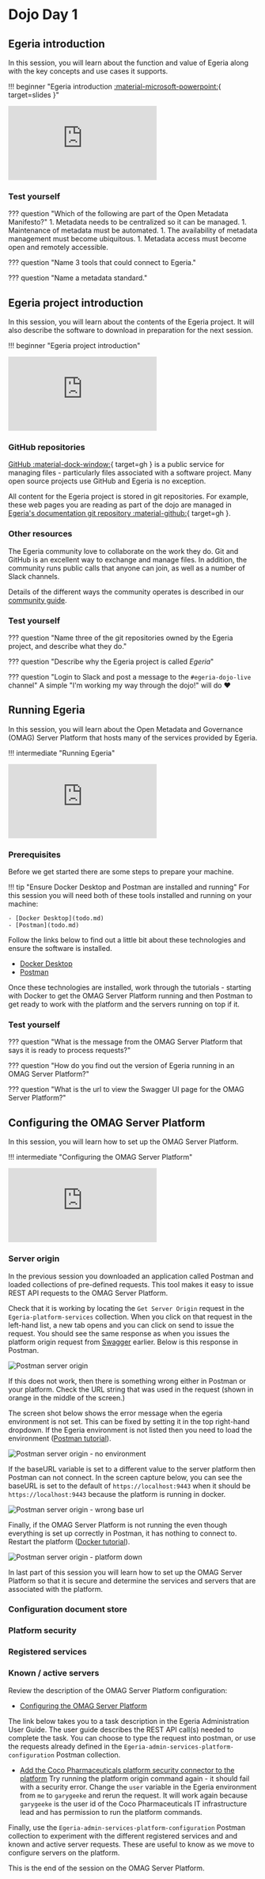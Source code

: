 <!-- SPDX-License-Identifier: CC-BY-4.0 -->
<!-- Copyright Contributors to the ODPi Egeria project 2020. -->

# Dojo Day 1

## Egeria introduction

In this session, you will learn about the function and value of Egeria along with the key concepts and use cases it supports.

!!! beginner "Egeria introduction [:material-microsoft-powerpoint:](https://github.com/odpi/data-governance/raw/main/workshops/may-2020/egeria-dojo-day-1-1-introduction.pptx){ target=slides }"
    <div class="video-wrapper">
        <iframe src="https://www.youtube.com/embed/s249ofNoETY" title="YouTube video player" frameborder="0" allow="accelerometer; autoplay; clipboard-write; encrypted-media; gyroscope; picture-in-picture" allowfullscreen></iframe>
    </div>

### Test yourself

??? question "Which of the following are part of the Open Metadata Manifesto?"
    1. Metadata needs to be centralized so it can be managed.
    1. Maintenance of metadata must be automated.
    1. The availability of metadata management must become ubiquitous.
    1. Metadata access must become open and remotely accessible.

??? question "Name 3 tools that could connect to Egeria."

??? question "Name a metadata standard."

## Egeria project introduction

In this session, you will learn about the contents of the Egeria project. It will also describe the software to download in preparation for the next session.

!!! beginner "Egeria project introduction"
    <div class="video-wrapper">
        <iframe src="https://www.youtube.com/embed/CN81aeSlWlU" title="YouTube video player" frameborder="0" allow="accelerometer; autoplay; clipboard-write; encrypted-media; gyroscope; picture-in-picture" allowfullscreen></iframe>
    </div>

### GitHub repositories

[GitHub :material-dock-window:](https://github.com){ target=gh } is a public service for managing files - particularly files associated with a software project. Many open source projects use GitHub and Egeria is no exception.

All content for the Egeria project is stored in git repositories. For example, these web pages you are reading as part of the dojo are managed in [Egeria's documentation git repository :material-github:](https://github.com/odpi/tree/main/site/docs/getting-started/dojo){ target=gh }.

### Other resources

The Egeria community love to collaborate on the work they do. Git and GitHub is an excellent way to exchange and manage files. In addition, the community runs public calls that anyone can join, as well as a number of Slack channels.

Details of the different ways the community operates is described in our [community guide](/guides/community).

### Test yourself

??? question "Name three of the git repositories owned by the Egeria project, and describe what they do."

??? question "Describe why the Egeria project is called _Egeria_"

??? question "Login to Slack and post a message to the `#egeria-dojo-live` channel"
    A simple "I'm working my way through the dojo!" will do :heart:

## Running Egeria

In this session, you will learn about the Open Metadata and Governance (OMAG) Server Platform that hosts many of the services provided by Egeria.

!!! intermediate "Running Egeria"
    <div class="video-wrapper">
        <iframe src="https://www.youtube.com/embed/jnxY2epKgzY" title="YouTube video player" frameborder="0" allow="accelerometer; autoplay; clipboard-write; encrypted-media; gyroscope; picture-in-picture" allowfullscreen></iframe>
    </div>

### Prerequisites

Before we get started there are some steps to prepare your machine.

!!! tip "Ensure Docker Desktop and Postman are installed and running"
    For this session you will need both of these tools installed and running on your machine:
    
    - [Docker Desktop](todo.md)
    - [Postman](todo.md)

Follow the links below to find out a little bit about these technologies and ensure the software is installed.

- [Docker Desktop](/education/tutorials/docker-tutorial/overview)
- [Postman](/education/tutorials/postman-tutorial/overview)

Once these technologies are installed, work through the tutorials - starting with Docker to get the OMAG Server Platform running and then Postman to get ready to work with the platform and the servers running on top if it.

### Test yourself

??? question "What is the message from the OMAG Server Platform that says it is ready to process requests?"

??? question "How do you find out the version of Egeria running in an OMAG Server Platform?"

??? question "What is the url to view the Swagger UI page for the OMAG Server Platform?"

## Configuring the OMAG Server Platform

In this session, you will learn how to set up the OMAG Server Platform.

!!! intermediate "Configuring the OMAG Server Platform"
    <div class="video-wrapper">
        <iframe src="https://www.youtube.com/embed/-YScFx0fQk0" title="YouTube video player" frameborder="0" allow="accelerometer; autoplay; clipboard-write; encrypted-media; gyroscope; picture-in-picture" allowfullscreen></iframe>
    </div>

### Server origin

In the previous session you downloaded an application called Postman and loaded collections of
pre-defined requests. This tool makes it easy to issue REST API requests to the OMAG Server Platform.

Check that it is working by locating the `Get Server Origin` request in the
`Egeria-platform-services` collection.
When you click on that request in the left-hand list, a new tab opens and you can click on send to
issue the request.  You should see the same response as when you issues the platform origin request from
[Swagger](/education/tutorials/docker-tutorial/overview) earlier.  Below is this response in Postman.

![Postman server origin](/education/tutorials/postman-tutorial/postman-platform-origin.png)

If this does not work, then there is something wrong either in Postman or your platform.
Check the URL string that was used in the request (shown in orange in the middle of the screen.)

The screen shot below shows the error message when the egeria environment is not set.
This can be fixed by setting it in the top right-hand dropdown.  If the Egeria environment is not
listed then you need to load the environment ([Postman tutorial](/education/tutorials/postman-tutorial/overview)).

![Postman server origin - no environment](/education/tutorials/postman-tutorial/postman-platform-origin-no-environment.png)

If the baseURL variable is set to a different value to the server platform then Postman can not connect.
In the screen capture below, you can see the baseURL is set to the default of `https://localhost:9443` when it should be
`https://localhost:9443` because the platform is running in docker.

![Postman server origin - wrong base url](/education/tutorials/postman-tutorial/postman-platform-origin-wrong-base-url.png)

Finally, if the OMAG Server Platform is not running the even though everything is set up correctly in
Postman, it has nothing to connect to.  Restart the platform ([Docker tutorial](/education/tutorials/docker-tutorial/overview)).

![Postman server origin - platform down](/education/tutorials/postman-tutorial/postman-platform-origin-no-platform.png)

In last part of this session you will learn how to set up the OMAG Server Platform so that it is secure and
determine the services and servers that are associated with the platform.

### Configuration document store

### Platform security

### Registered services

### Known / active servers


Review the description of the OMAG Server Platform configuration:

* [Configuring the OMAG Server Platform](/guides/admin/configuring-the-omag-server-platform)

The link below takes you to a task description in the Egeria Administration User Guide.
The user guide describes the REST API call(s) needed to complete the task.
You can choose to type the request into postman, or use the requests already defined in the
`Egeria-admin-services-platform-configuration` Postman collection.

* [Add the Coco Pharmaceuticals platform security connector to the platform](/guides/admin/configuring-the-omag-server-platform/#platform-security)
  Try running the platform origin command again - it should fail with a security error.  Change the `user` variable
  in the Egeria environment from `me` to `garygeeke` and rerun the request.  It will work again because
  `garygeeke` is the user id of the Coco Pharmaceuticals IT infrastructure lead and has permission to run the platform
  commands.

Finally, use the `Egeria-admin-services-platform-configuration` Postman collection to experiment with the
different registered services and and known and active server requests.
These are useful to know as we move to configure servers on the platform.

This is the end of the session on the OMAG Server Platform.
